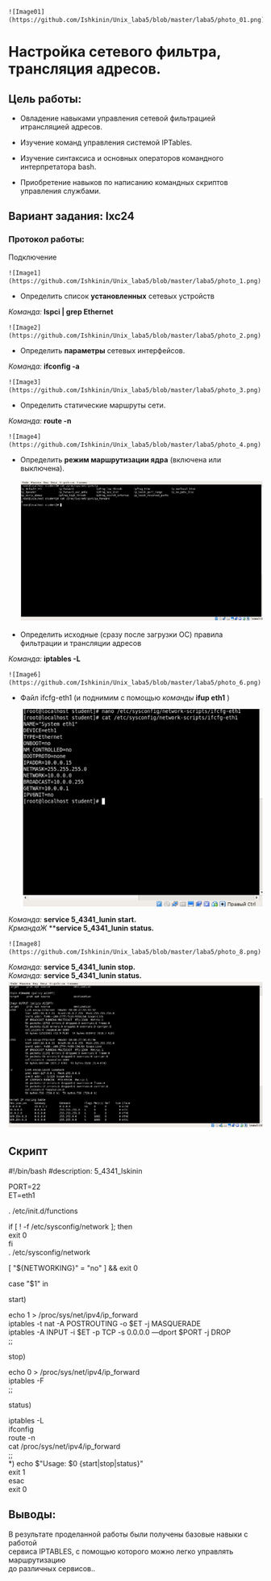 	![Image01](https://github.com/Ishkinin/Unix_laba5/blob/master/laba5/photo_01.png)

# Настройка сетевого фильтра, трансляция адресов. #  

## Цель работы: ##  

  + Овладение навыками управления сетевой фильтрацией итрансляцией адресов.

  + Изучение команд управления системой IPTables.

  + Изучение синтаксиса и основных операторов командного интерпретатора bash.

  + Приобретение навыков по написанию командных скриптов управления службами.

## Вариант задания: lxc24 ##

### Протокол работы: ##

Подключение

	![Image1](https://github.com/Ishkinin/Unix_laba5/blob/master/laba5/photo_1.png)

+ Определить список **установленных** сетевых устройств

*Команда:* **lspci | grep Ethernet**

	![Image2](https://github.com/Ishkinin/Unix_laba5/blob/master/laba5/photo_2.png)

+ Определить **параметры** сетевых интерфейсов.

*Команда:* **ifconfig -a**

	![Image3](https://github.com/Ishkinin/Unix_laba5/blob/master/laba5/photo_3.png)

+ Определить статические маршруты сети.

*Команда:* **route -n**

	![Image4](https://github.com/Ishkinin/Unix_laba5/blob/master/laba5/photo_4.png)

+ Определить **режим маршрутизации ядра** (включена или выключена).

	![Image5](https://github.com/Ishkinin/Unix_laba5/blob/master/laba5/photo_5.png)

+ Определить исходные (сразу после загрузки ОС) правила фильтрации и трансляции адресов

 *Команда:* **iptables -L**

	![Image6](https://github.com/Ishkinin/Unix_laba5/blob/master/laba5/photo_6.png)

+ Файл ifcfg-eth1 (и поднимим с помощью *команды* **ifup eth1** )

	![Image7](https://github.com/Ishkinin/Unix_laba5/blob/master/laba5/photo_7.png)

*Команда:* **service 5_4341_lunin start.**  
*КрмандаЖ* ****service 5_4341_lunin status.**

	![Image8](https://github.com/Ishkinin/Unix_laba5/blob/master/laba5/photo_8.png)

*Команда:* **service 5_4341_lunin stop.**  
*Команда:* **service 5_4341_lunin status.**
	![Image9](https://github.com/Ishkinin/Unix_laba5/blob/master/laba5/photo_9.png)
## Скрипт ##
\#!/bin/bash
\#description: 5_4341_Iskinin

PORT=22  
ET=eth1

. /etc/init.d/functions

if [ ! -f /etc/sysconfig/network ]; then  
	exit 0  
fi  
. /etc/sysconfig/network

[ "${NETWORKING}" = "no" ] && exit 0

case "$1" in

start)

echo 1 > /proc/sys/net/ipv4/ip_forward  
iptables -t nat -A POSTROUTING -o $ET -j MASQUERADE  
iptables -A INPUT -i $ET -p TCP -s 0.0.0.0 —dport $PORT -j DROP  
;;

stop)

echo 0 > /proc/sys/net/ipv4/ip_forward  
iptables -F  
;;

status)

iptables -L  
ifconfig  
route -n  
cat /proc/sys/net/ipv4/ip_forward  
;;  
*)
echo $"Usage: $0 {start|stop|status}"  
exit 1  
esac  
exit 0


## Выводы: ##   
В результате проделанной работы были получены базовые навыки с работой  
сервиса IPTABLES, с помощью которого можно легко управлять маршрутизацию  
до различных сервисов..

